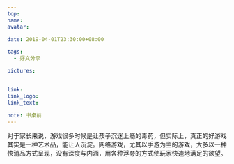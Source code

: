 ```yaml
---
top:
name: 
avatar:

date: 2019-04-01T23:30:00+08:00

tags:
  - 好文分享

pictures:


link: 
link_logo:
link_text: 

note: 书桌前
---
```

对于家长来说，游戏很多时候是让孩子沉迷上瘾的毒药，但实际上，真正的好游戏其实是一种艺术品，能让人沉淀。网络游戏，尤其以手游为主的游戏，大多以一种快消品方式呈现，没有深度与内涵，用各种浮夸的方式使玩家快速地满足的欲望。
